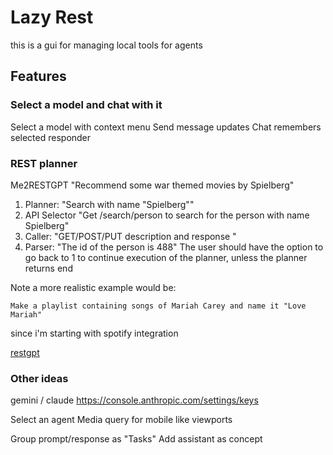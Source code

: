 # Lazy Rest

this is a gui for managing local tools for agents

## Features

### Select a model and chat with it

Select a model with context menu
Send message updates
Chat remembers selected responder

### REST planner

Me2RESTGPT "Recommend some war themed movies by Spielberg"

1. Planner: "Search with name "Spielberg""
2. API Selector "Get /search/person to search for the person with name Spielberg"
3. Caller: "GET/POST/PUT description and response "
4. Parser: "The id of the person is 488"
   The user should have the option to go back to 1 to continue execution of the planner, unless the planner returns end

Note a more realistic example would be:

```
Make a playlist containing songs of Mariah Carey and name it "Love Mariah"
```

since i'm starting with spotify integration

[restgpt](https://restgpt.github.io/)

### Other ideas

gemini / claude
https://console.anthropic.com/settings/keys

Select an agent
Media query for mobile like viewports

Group prompt/response as "Tasks"
Add assistant as concept

